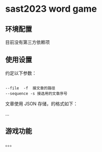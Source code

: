 # sast2023 word game

## 环境配置

目前没有第三方依赖项

## 使用设置

约定以下参数：

```

--file  -f  接文章的路径
--sequence -s 接选用的文章序号

```

文章使用 JSON 存储，的格式如下：

...

## 游戏功能

。。。
